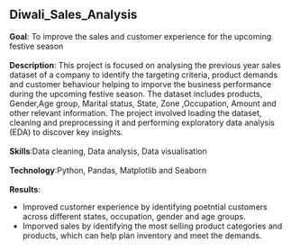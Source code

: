 ## Diwali_Sales_Analysis
<div><b>Goal</b>: To improve the sales and customer experience for the upcoming festive season </div>
<br>
<div><b>Description</b>: This project is focused on analysing the previous year sales dataset of a company to identify the targeting criteria, product demands and customer behaviour helping to imporve the business performance during the upcoming festive season. The dataset includes products, Gender,Age group, Marital status, State, Zone ,Occupation, Amount and other relevant information. The project involved loading the dataset, cleaning and preprocessing it and performing exploratory data analysis (EDA) to discover key insights.</div>
<br>
<div><b>Skills</b>:Data cleaning, Data analysis, Data visualisation</div>
<br>
<div><b>Technology</b>:Python, Pandas, Matplotlib and Seaborn</div>
<br>
<div><b>Results</b>:
<ul>
<li>Improved customer experience by identifying poetntial customers across different states, occupation, gender and age groups.</li>
<li>Imporved sales by identifying the most selling product categories and products, which can help plan inventory and meet the demands.</li>
</ul>  
</div>
